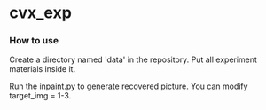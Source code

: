 # cvx_exp

### How to use

Create a directory named 'data' in the repository. Put all experiment materials inside it.

Run the inpaint.py to generate recovered picture. You can modify target_img = 1-3.
